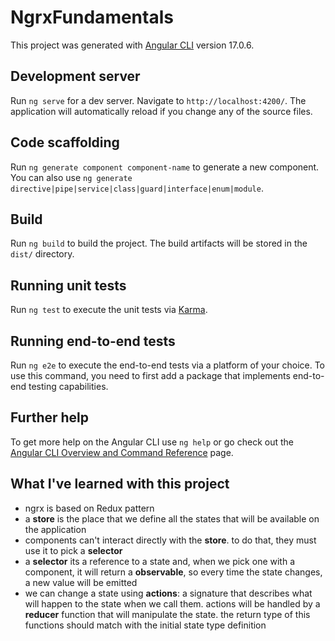 # NgrxFundamentals

This project was generated with [Angular CLI](https://github.com/angular/angular-cli) version 17.0.6.

## Development server

Run `ng serve` for a dev server. Navigate to `http://localhost:4200/`. The application will automatically reload if you change any of the source files.

## Code scaffolding

Run `ng generate component component-name` to generate a new component. You can also use `ng generate directive|pipe|service|class|guard|interface|enum|module`.

## Build

Run `ng build` to build the project. The build artifacts will be stored in the `dist/` directory.

## Running unit tests

Run `ng test` to execute the unit tests via [Karma](https://karma-runner.github.io).

## Running end-to-end tests

Run `ng e2e` to execute the end-to-end tests via a platform of your choice. To use this command, you need to first add a package that implements end-to-end testing capabilities.

## Further help

To get more help on the Angular CLI use `ng help` or go check out the [Angular CLI Overview and Command Reference](https://angular.io/cli) page.

## What I've learned with this project

- ngrx is based on Redux pattern
- a **store** is the place that we define all the states that will be available on the application
- components can't interact directly with the **store**. to do that, they must use it to pick a **selector**
- a **selector** its a reference to a state and, when we pick one with a component, it will return a **observable**, so every time the state changes, a new value will be emitted
- we can change a state using **actions**: a signature that describes what will happen to the state when we call them. actions will be handled by a **reducer** function that will manipulate the state. the return type of this functions should match with the initial state type definition
